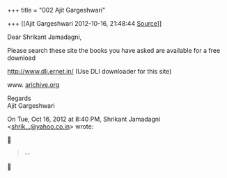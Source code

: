 +++
title = "002 Ajit Gargeshwari"

+++
[[Ajit Gargeshwari	2012-10-16, 21:48:44 [Source](https://groups.google.com/g/bvparishat/c/9bjRW_QONzA)]]



Dear Shrikant Jamadagni,  
  
Please search these site the books you have asked are available for a free download  
  
<http://www.dli.ernet.in/> (Use DLI downloader for this site)  
  
  
www. [arichive.org](http://arichive.org)  
  
Regards  
Ajit Gargeshwari  
  

On Tue, Oct 16, 2012 at 8:40 PM, Shrikant Jamadagni \<[shrik...@yahoo.co.in]()\> wrote:  



> --  



